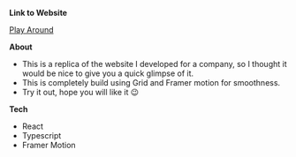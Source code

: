 **Link to Website**

<a href="https://play-around.netlify.app/">Play Around</a>

**About**
- This is a replica of the website I developed for a company, so I thought it would be nice to give you a quick glimpse of it.
- This is completely build using Grid and Framer motion for smoothness.
- Try it out, hope you will like it 😉

**Tech**
- React
- Typescript
- Framer Motion
  


